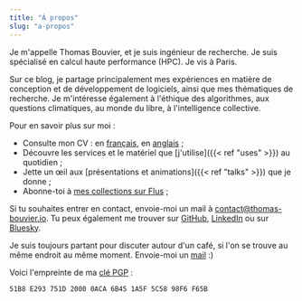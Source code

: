 ```yaml
---
title: "À propos"
slug: "a-propos"
---
```


Je m'appelle Thomas Bouvier, et je suis ingénieur de recherche. Je suis spécialisé en calcul haute performance (HPC). Je vis à Paris.

Sur ce blog, je partage principalement mes expériences en matière de conception et de développement de logiciels, ainsi que mes thématiques de recherche. Je m'intéresse également à l'éthique des algorithmes, aux questions climatiques, au monde du libre, à l'intelligence collective.

Pour en savoir plus sur moi :

- Consulte mon CV : en [français](/resume/cv_thomas_bouvier.pdf), en [anglais](/resume/resume_thomas_bouvier.pdf) ;
- Découvre les services et le matériel que [j'utilise]({{< ref "uses" >}}) au quotidien ;
- Jette un œil aux [présentations et animations]({{< ref "talks" >}}) que je donne ;
- Abonne-toi à [mes collections sur Flus](https://app.flus.fr/p/1702824275849616610) ;

Si tu souhaites entrer en contact, envoie-moi un mail à [contact@thomas-bouvier.io](mailto:contact@thomas-bouvier.io). Tu peux également me trouver sur [GitHub](https://github.com/thomas-bouvier), [LinkedIn](https://www.linkedin.com/in/thomas-bouvier/) ou sur [Bluesky](https://bsky.app/profile/thomas-bouvier.io).

Je suis toujours partant pour discuter autour d'un café, si l'on se trouve au même endroit au même moment. Envoie-moi un [mail](mailto:contact@thomas-bouvier.io) :)

Voici l'empreinte de ma [clé PGP](/pgp_pub.asc) :

```
51B8 E293 751D 2000 0ACA 6B45 1A5F 5C58 98F6 F65B
```
